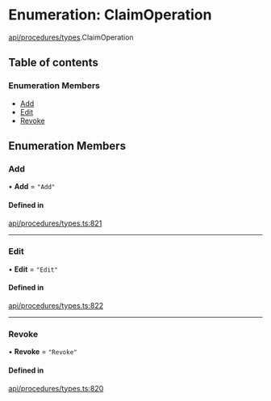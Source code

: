 # Enumeration: ClaimOperation

[api/procedures/types](../wiki/api.procedures.types).ClaimOperation

## Table of contents

### Enumeration Members

- [Add](../wiki/api.procedures.types.ClaimOperation#add)
- [Edit](../wiki/api.procedures.types.ClaimOperation#edit)
- [Revoke](../wiki/api.procedures.types.ClaimOperation#revoke)

## Enumeration Members

### Add

• **Add** = ``"Add"``

#### Defined in

[api/procedures/types.ts:821](https://github.com/PolymeshAssociation/polymesh-sdk/blob/f8a937f04/src/api/procedures/types.ts#L821)

___

### Edit

• **Edit** = ``"Edit"``

#### Defined in

[api/procedures/types.ts:822](https://github.com/PolymeshAssociation/polymesh-sdk/blob/f8a937f04/src/api/procedures/types.ts#L822)

___

### Revoke

• **Revoke** = ``"Revoke"``

#### Defined in

[api/procedures/types.ts:820](https://github.com/PolymeshAssociation/polymesh-sdk/blob/f8a937f04/src/api/procedures/types.ts#L820)
